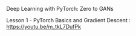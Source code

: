 Deep Learning with PyTorch: Zero to GANs

Lesson 1 - PyTorch Basics and Gradient Descent : https://youtu.be/m_tkL7DufPk
